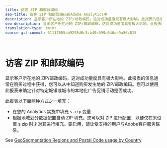 ```yaml
---
title: 访客 ZIP 和邮政编码
seo-title: 访客 ZIP 和邮政编码在Adobe Analytics中
description: 显示客户所在地的 ZIP/邮政编码，这对成功量度具有极大影响。此报表的信息通常在购买过程中获得，您可以从中知道购买发生地的 ZIP/邮政编码。您可以使用此报表来确定针对特定城镇或城市的本地化广告促销活动是否成功。
seo-description: 显示客户所在地的 ZIP/邮政编码，这对成功量度具有极大影响。此报表的信息通常在购买过程中获得，您可以从中知道购买发生地的 ZIP/邮政编码。您可以使用此报表来确定针对特定城镇或城市的本地化广告促销活动是否成功。
translation-type: tm+mt
source-git-commit: 61117655ab9298d6c5cb49c699a046ae9a56c815

---
```



# 访客 ZIP 和邮政编码

显示客户所在地的 ZIP/邮政编码，这对成功量度具有极大影响。此报表的信息通常在购买过程中获得，您可以从中知道购买发生地的 ZIP/邮政编码。您可以使用此报表来确定针对特定城镇或城市的本地化广告促销活动是否成功。

此报表以下面两种方式之一填充：

* 在您的 Analytics 实施中填充 `s.zip` 变量
* 根据地域划分数据配置自动 ZIP 填充。您可以对 ZIP 进行配置，以便仅在未设置 s.zip 时才对其进行填充。要启用，请让受支持的用户与Adobe客户服务联系。

See [GeoSegmentation Regions and Postal Code usage by Country](reports-geosegmentation-reference.md)
